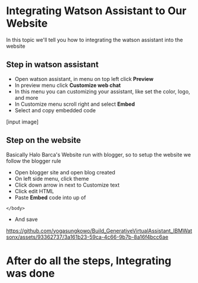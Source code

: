 # Integrating Watson Assistant to Our Website

In this topic we'll tell you how to integrating the watson assistant into the website

## Step in watson assistant

* Open watson assistant, in menu on top left click **Preview**
* In preview menu click **Customize web chat**
* In this menu you can customizing your assistant, like set the color, logo, and more
* In Customize menu scroll right and select **Embed**
* Select and copy embedded code

[input image]

## Step on the website

Basically Halo Barca's Website run with blogger, so to setup the website we follow the blogger rule
* Open blogger site and open blog created
* On left side menu, click theme
* Click down arrow in next to Customize text
* Click edit HTML
* Paste **Embed** code into up of
```
</body>
```
* And save

https://github.com/yogasungkowo/Build_GenerativeVirtualAssistant_IBMWatsonx/assets/93362737/3a161b23-59ca-4c66-9b7b-8a16f4bcc6ae

# After do all the steps, Integrating was done

